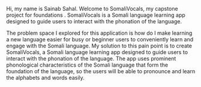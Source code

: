 Hi, my name is Sainab Sahal. Welcome to SomaliVocals, my capstone project for  foundations . SomaliVocals is a Somali language learning app designed to guide users to interact with the phonation of the language. 

The problem space I explored for this application is how do I make learning a new language easier for busy or beginner users to conveniently learn and engage with the Somali language.
My solution to this pain point is to create SomaliVocals, a Somali language learning app designed to guide users to interact with the phonation of the language. The app uses prominent phonological characteristics of the Somali language that form the foundation of the language, so the users will be able to pronounce and learn the alphabets and words easily.